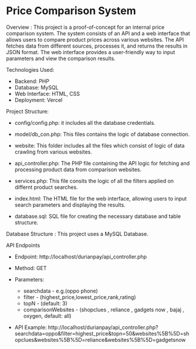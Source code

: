 # Price Comparison System
Overview :
This project is a proof-of-concept for an internal price comparison system. The system consists of an API and a web interface that allows users to compare product prices across various websites. The API fetches data from different sources, processes it, and returns the results in JSON format. The web interface provides a user-friendly way to input parameters and view the comparison results.

Technologies Used:
- Backend: PHP
- Database: MySQL
- Web Interface: HTML, CSS
- Deployment: Vercel

Project Structure:
- config/config.php: it includes all the database credentials.

- model/db_con.php: This files contains the logic of database connection.

- website: This folder includes all the files which consist of logic of data crawling from various websites.

- api_controller.php: The PHP file containing the API logic for fetching and processing product data from comparison websites.

- services.php: This file consits the logic of all the filters applied on differnt product searches.

- index.html: The HTML file for the web interface, allowing users to input search parameters and displaying the results.

- database.sql: SQL file for creating the necessary database and table structure.


Database Structure :
This project uses a MySQL Database.

API Endpoints
- Endpoint:  http://localhost/durianpay/api_controller.php
- Method: GET
- Parameters:
  - searchdata - e.g.(oppo phone)
  - filter - (highest_price,lowest_price,rank,rating)
  - topN - (default: 3)
  - comparisonWebsites - (shopclues , reliance , gadgets now , bajaj , oxygen, default: all)
    
- API Example: http://localhost/durianpay/api_controller.php?searchdata=oppo&filter=highest_price&topn=50&websites%5B%5D=shopclues&websites%5B%5D=reliance&websites%5B%5D=gadgetsnow

